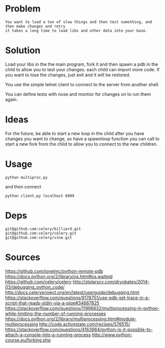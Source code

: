 # Problem
	You want to load a ton of slow things and then test something, and then make changes and retry
	it takes a long time to load libs and other data into your base.

# Solution

Load your libs in the the main program, fork it and then spawn a pdb in the child to allow you to test your changes.
each child can import more code. If you want to lose the changes, just exit and it will be restored.

You use the simple telnet client to connect to the server from another shell.

You can define tests with nose and montior for changes on to run them again.

# Ideas

For the future, be able to start a new loop in the child after you have changes you want to change, so have a spawnloop function you can call to start a new fork from the child to allow you to connect to the new children.



# Usage

    python multiproc.py
	
and then connect 

	python client.py localhost 6899

# Deps

	git@github.com:celery/billiard.git
	git@github.com:celery/celery.git
	git@github.com:celery/vine.git
	

# Sources
	
https://github.com/ionelmc/python-remote-pdb
https://docs.python.org/2/library/os.html#os.waitpid
https://github.com/celery/celery
http://stolarscy.com/dryobates/2014-03/debugging_python_code/
http://docs.celeryproject.org/en/latest/userguide/debugging.html
https://stackoverflow.com/questions/9178751/use-pdb-set-trace-in-a-script-that-reads-stdin-via-a-pipe#34687825
https://stackoverflow.com/questions/11996632/multiprocessing-in-python-while-limiting-the-number-of-running-processes
https://docs.python.org/2/library/multiprocessing.html#module-multiprocessing
http://code.activestate.com/recipes/576515/
https://stackoverflow.com/questions/4163964/python-is-it-possible-to-attach-a-console-into-a-running-process
http://www.python-course.eu/forking.php
